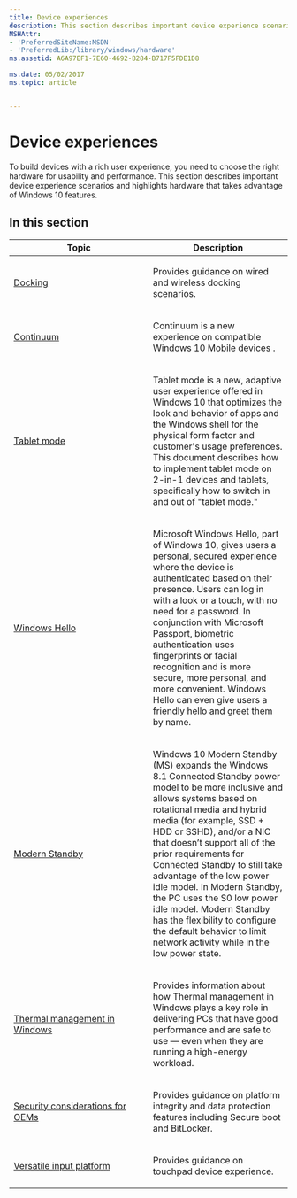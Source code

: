 ```yaml
---
title: Device experiences
description: This section describes important device experience scenarios and highlights hardware that takes advantage of Windows 10 features.
MSHAttr:
- 'PreferredSiteName:MSDN'
- 'PreferredLib:/library/windows/hardware'
ms.assetid: A6A97EF1-7E60-4692-B284-B717F5FDE1D8

ms.date: 05/02/2017
ms.topic: article


---
```


# Device experiences


To build devices with a rich user experience, you need to choose the right hardware for usability and performance. This section describes important device experience scenarios and highlights hardware that takes advantage of Windows 10 features.

## In this section


<table>
<colgroup>
<col width="50%" />
<col width="50%" />
</colgroup>
<thead>
<tr class="header">
<th>Topic</th>
<th>Description</th>
</tr>
</thead>
<tbody>
<tr class="even">
<td><p><a href="docking.md" data-raw-source="[Docking](docking.md)">Docking</a></p></td>
<td><p>Provides guidance on wired and wireless docking scenarios.</p></td>
</tr>
<tr class="odd">
<td><p><a href="continuum-phone.md" data-raw-source="[Continuum](continuum-phone.md)">Continuum</a></p></td>
<td><p>Continuum is a new experience on compatible Windows 10 Mobile devices .</p></td>
</tr>
<tr class="even">
<td><p><a href="continuum.md" data-raw-source="[Tablet mode](continuum.md)">Tablet mode</a></p></td>
<td><p>Tablet mode is a new, adaptive user experience offered in Windows 10 that optimizes the look and behavior of apps and the Windows shell for the physical form factor and customer&#39;s usage preferences. This document describes how to implement tablet mode on 2-in-1 devices and tablets, specifically how to switch in and out of &quot;tablet mode.&quot;</p></td>
</tr>
<tr class="odd">
<td><p><a href="windows-hello.md" data-raw-source="[Windows Hello](windows-hello.md)">Windows Hello</a></p></td>
<td><p>Microsoft Windows Hello, part of Windows 10, gives users a personal, secured experience where the device is authenticated based on their presence. Users can log in with a look or a touch, with no need for a password. In conjunction with Microsoft Passport, biometric authentication uses fingerprints or facial recognition and is more secure, more personal, and more convenient. Windows Hello can even give users a friendly hello and greet them by name.</p></td>
</tr>
<tr class="even">
<td><p><a href="modern-standby.md" data-raw-source="[Modern Standby](modern-standby.md)">Modern Standby</a></p></td>
<td><p>Windows 10 Modern Standby (MS) expands the Windows 8.1 Connected Standby power model to be more inclusive and allows systems based on rotational media and hybrid media (for example, SSD + HDD or SSHD), and/or a NIC that doesn’t support all of the prior requirements for Connected Standby to still take advantage of the low power idle model. In Modern Standby, the PC uses the S0 low power idle model. Modern Standby has the flexibility to configure the default behavior to limit network activity while in the low power state.</p></td>
</tr>
<tr class="odd">
<td><p><a href="thermal-management-in-windows.md" data-raw-source="[Thermal management in Windows](thermal-management-in-windows.md)">Thermal management in Windows</a></p></td>
<td><p>Provides information about how Thermal management in Windows plays a key role in delivering PCs that have good performance and are safe to use — even when they are running a high-energy workload.</p></td>
</tr>
<tr class="even">
<td><p><a href="OEM-security-considerations.md" data-raw-source="[Security considerations for OEMs](OEM-security-considerations.md)">Security considerations for OEMs</a></p></td>
<td><p>Provides guidance on platform integrity and data protection features including Secure boot and BitLocker.</p></td>
</tr>
<tr class="odd">
<td><p><a href="versitle-input-platform.md" data-raw-source="[Versatile input platform](versitle-input-platform.md)">Versatile input platform</a></p></td>
<td><p>Provides guidance on touchpad device experience.</p></td>
</tr>
</tbody>
</table>

 

 

 






